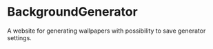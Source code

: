 # BackgroundGenerator

A website for generating wallpapers with possibility to save generator settings.
